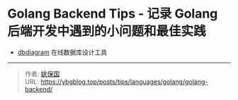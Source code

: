 # Golang Backend Tips - 记录 Golang 后端开发中遇到的小问题和最佳实践


- [dbdiagram](https://dbdiagram.io/) 在线数据库设计工具


---

> 作者: [姚保国](https://ybgblog.top)  
> URL: https://ybgblog.top/posts/tips/languages/golang/golang-backend/  

